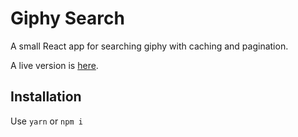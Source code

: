 
# Giphy Search

A small React app for searching giphy with caching and pagination.

A live version is [here](https://alaricus.github.io/giphy-search/).

## Installation

Use `yarn` or `npm i`
